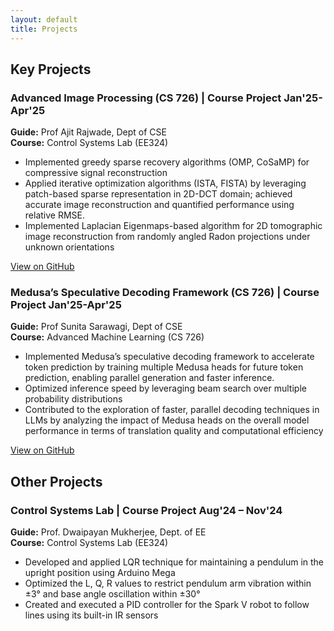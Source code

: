 ```yaml
---
layout: default
title: Projects
---
```


<div class="section">
    <h2>Key Projects</h2>
    <div class="project-card">
        <h3>Advanced Image Processing (CS 726) | Course Project <span class="date">Jan'25-Apr'25</span></h3>
        <p><strong>Guide:</strong> Prof Ajit Rajwade, Dept of CSE<br>
        <strong>Course:</strong> Control Systems Lab (EE324)</p> 
        <ul>
            <li>Implemented greedy sparse recovery algorithms (OMP, CoSaMP) for compressive signal reconstruction</li>
            <li>Applied iterative optimization algorithms (ISTA, FISTA) by leveraging patch-based sparse representation in 2D-DCT domain; achieved accurate image reconstruction and quantified performance using relative RMSE.</li>
            <li>Implemented Laplacian Eigenmaps-based algorithm for 2D tomographic image reconstruction from randomly angled Radon projections under unknown orientations</li>
        </ul>
        <!-- Optional project link -->
        <a href="https://github.com/NoviceCoderInfinity/CS_754_Advanced_Image_Processing" target="_blank" class="project-link">View on GitHub</a>
    </div>
    <div class="project-card">
        <h3>Medusa’s Speculative Decoding Framework (CS 726) | Course Project <span class="date">Jan'25-Apr'25</span></h3>
        <p><strong>Guide:</strong> Prof Sunita Sarawagi, Dept of CSE<br>
        <strong>Course:</strong> Advanced Machine Learning (CS 726)</p> 
        <ul>
            <li>Implemented Medusa’s speculative decoding framework to accelerate token prediction by training multiple Medusa heads for future token prediction, enabling parallel generation and faster inference.</li>
            <li>Optimized inference speed by leveraging beam search over multiple probability distributions</li>
            <li>Contributed to the exploration of faster, parallel decoding techniques in LLMs by analyzing the impact of Medusa heads on the overall model performance in terms of translation quality and computational efficiency</li>
        </ul>
        <!-- Optional project link -->
        <a href="https://github.com/NoviceCoderInfinity/CS_754_Advanced_Image_Processing" target="_blank" class="project-link">View on GitHub</a>
    </div>

</div>
<div class="section">
    <h2>Other Projects</h2>
    <div class="project-card">
    <h3>Control Systems Lab | Course Project <span class="date">Aug'24 – Nov'24</span></h3>
    <p><strong>Guide:</strong> Prof. Dwaipayan Mukherjee, Dept. of EE<br>
    <strong>Course:</strong> Control Systems Lab (EE324)</p>
    <ul>
        <li>Developed and applied LQR technique for maintaining a pendulum in the upright position using Arduino Mega</li>
        <li>Optimized the L, Q, R values to restrict pendulum arm vibration within ±3° and base angle oscillation within ±30°</li>
        <li>Created and executed a PID controller for the Spark V robot to follow lines using its built-in IR sensors</li>
    </ul>
    <!-- Optional project link -->
    <!-- <a href="https://github.com/yourname/project-link" target="_blank" class="project-link">View on GitHub</a> -->
    </div>

</div>
